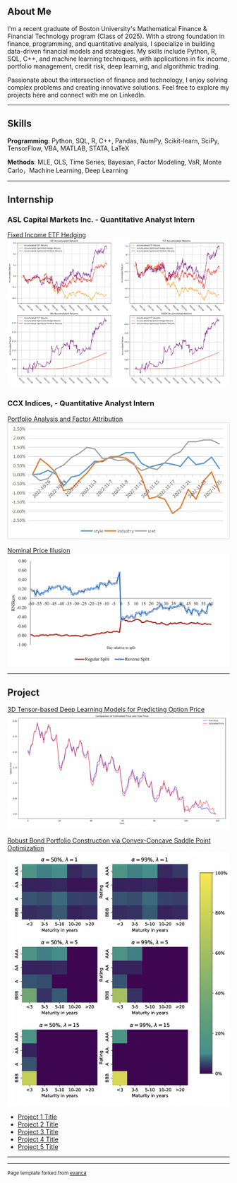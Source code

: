 ## About Me
I'm a recent graduate of Boston University's Mathematical Finance & Financial Technology program (Class of 2025). With a strong foundation in finance, programming, and quantitative analysis, I specialize in building data-driven financial models and strategies. My skills include Python, R, SQL, C++, and machine learning techniques, with applications in fix income, portfolio management, credit risk, deep learning, and algorithmic trading.

Passionate about the intersection of finance and technology, I enjoy solving complex problems and creating innovative solutions. Feel free to explore my projects here and connect with me on LinkedIn.

---

## Skills
**Programming**: Python, SQL, R, C++, Pandas, NumPy, Scikit-learn, SciPy, TensorFlow, VBA, MATLAB, STATA, LaTeX

**Methods**: MLE, OLS, Time Series, Bayesian, Factor Modeling, VaR, Monte Carlo，Machine Learning, Deep Learning

---

## Internship

### ASL Capital Markets Inc. - Quantitative Analyst Intern

[Fixed Income ETF Hedging](/sample_page.md)
<img src="images/results.png"/>


### CCX Indices, - Quantitative Analyst Intern
[Portfolio Analysis and Factor Attribution](/nominal_price_illusion.md)
<img src="images/esg.jpg"/>

[Nominal Price Illusion](/nominal_price_illusion.md)
<img src="images/npi.png"/>

---

## Project
[3D Tensor-based Deep Learning Models for Predicting Option Price](/796.md)
<img src="images/796-5.png"/>

[Robust Bond Portfolio Construction via Convex-Concave Saddle Point Optimization](/728.md)
<img src="images/728-4.png"/>


- [Project 1 Title](http://example.com/)
- [Project 2 Title](http://example.com/)
- [Project 3 Title](http://example.com/)
- [Project 4 Title](http://example.com/)
- [Project 5 Title](http://example.com/)

---




---
<p style="font-size:11px">Page template forked from <a href="https://github.com/evanca/quick-portfolio">evanca</a></p>
<!-- Remove above link if you don't want to attibute -->
